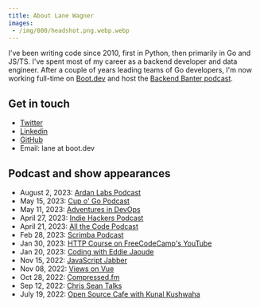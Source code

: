 ```yaml
---
title: About Lane Wagner
images:
 - /img/800/headshot.png.webp.webp
---
```


I've been writing code since 2010, first in Python, then primarily in Go and JS/TS. I've spent most of my career as a backend developer and data engineer. After a couple of years leading teams of Go developers, I'm now working full-time on [Boot.dev](https://boot.dev) and host the [Backend Banter podcast](https://www.backendbanter.fm).

## Get in touch

* [Twitter](https://twitter.com/wagslane)
* [Linkedin](https://www.linkedin.com/in/wagslane/)
* [GitHub](https://github.com/wagslane)
* Email: lane at boot.dev

## Podcast and show appearances

* August 2, 2023: [Ardan Labs Podcast](https://podcasts.apple.com/us/podcast/boot-dev-education-and-go-with-lane-wagner/id1539547911?i=1000623207522)
* May 15, 2023: [Cup o' Go Podcast](https://cupogo.dev/episodes/survey-says-i-use-linux-also-cons-proposals-releases-and-an-interview-with-lane-wagner)
* May 11, 2023: [Adventures in DevOps](https://topenddevs.com/podcasts/adventures-in-devops/episodes/what-it-takes-to-be-a-devops-engineer-devops-162)
* April 27, 2023: [Indie Hackers Podcast](https://share.transistor.fm/s/50741aa5)
* April 21, 2023: [All the Code Podcast](https://share.transistor.fm/s/3328b1f8)
* Feb 28, 2023: [Scrimba Podcast](https://scrimba.com/podcast/tech-layoffs-are-still-happening-and-chatgpt-can-code-how-to-stay-ahead-of-the-curve-as-a-new-developer-with-lane-wagner/)
* Jan 30, 2023: [HTTP Course on FreeCodeCamp's YouTube](https://www.youtube.com/watch?v=2JYT5f2isg4)
* Jan 20, 2023: [Coding with Eddie Jaoude](https://www.youtube.com/watch?v=udzoQQQNSfQ)
* Nov 15, 2022: [JavaScript Jabber](https://topenddevs.com/podcasts/javascript-jabber)
* Nov 08, 2022: [Views on Vue](https://topenddevs.com/podcasts/views-on-vue/episodes/vue-3-and-functional-programming-vue-202)
* Oct 28, 2022: [Compressed.fm](https://www.youtube.com/watch?v=5RdudtFFVXE)
* Sep 12, 2022: [Chris Sean Talks](https://podcasts.apple.com/us/podcast/lane-wagner-quit-his-200k-tech-job-to-teach-you-cs/id1516881852?i=1000579276107)
* July 19, 2022: [Open Source Cafe with Kunal Kushwaha](https://www.youtube.com/watch?v=xQ_XTxmLxHg)
